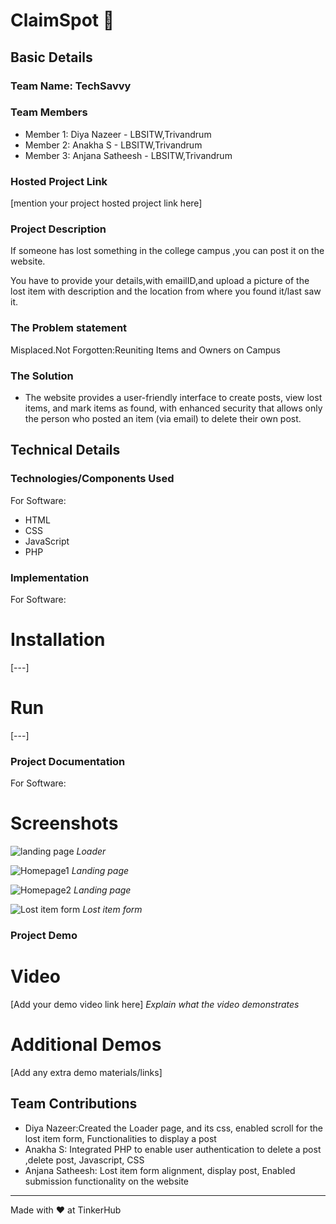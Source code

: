 # ClaimSpot 🎯


## Basic Details
### Team Name: TechSavvy


### Team Members
- Member 1: Diya Nazeer - LBSITW,Trivandrum
- Member 2: Anakha S - LBSITW,Trivandrum
- Member 3: Anjana Satheesh - LBSITW,Trivandrum

### Hosted Project Link
[mention your project hosted project link here]

### Project Description
If someone has lost something in the college campus ,you can post it on the website. 




You have to provide your details,with emailID,and upload a picture of the lost item with description and the location from where you found it/last saw it.

### The Problem statement
Misplaced.Not Forgotten:Reuniting Items and Owners on Campus

### The Solution
- The website provides a user-friendly interface to create posts, view lost items, and mark items as found, with enhanced security that allows only the person who posted an item (via email) to delete their own post.

## Technical Details
### Technologies/Components Used
For Software:
- HTML
- CSS
- JavaScript
- PHP

### Implementation
For Software:
# Installation
[---]

# Run
[---]

### Project Documentation
For Software:

# Screenshots
![landing page](https://github.com/user-attachments/assets/f97ee5cb-9d12-473e-8d72-a154e7160e16)
*Loader*

![Homepage1](https://github.com/user-attachments/assets/2c09b6e7-b026-41f5-ab1e-191f66b18af2)
*Landing page*

![Homepage2](https://github.com/user-attachments/assets/e4801ee9-6d2e-4a55-8e14-36a6164da4ea)
*Landing page*

![Lost item form](https://github.com/user-attachments/assets/76f31022-28d3-453a-a19f-cb22fbe7ac3e)
*Lost item form*


### Project Demo
# Video
[Add your demo video link here]
*Explain what the video demonstrates*

# Additional Demos
[Add any extra demo materials/links]

## Team Contributions
- Diya Nazeer:Created the Loader page, and its css, enabled scroll for the lost item form, Functionalities to display a post
- Anakha S: Integrated PHP to enable user authentication to delete a post ,delete post, Javascript, CSS
- Anjana Satheesh: Lost item form alignment, display post, Enabled submission functionality on the website

---
Made with ❤️ at TinkerHub
